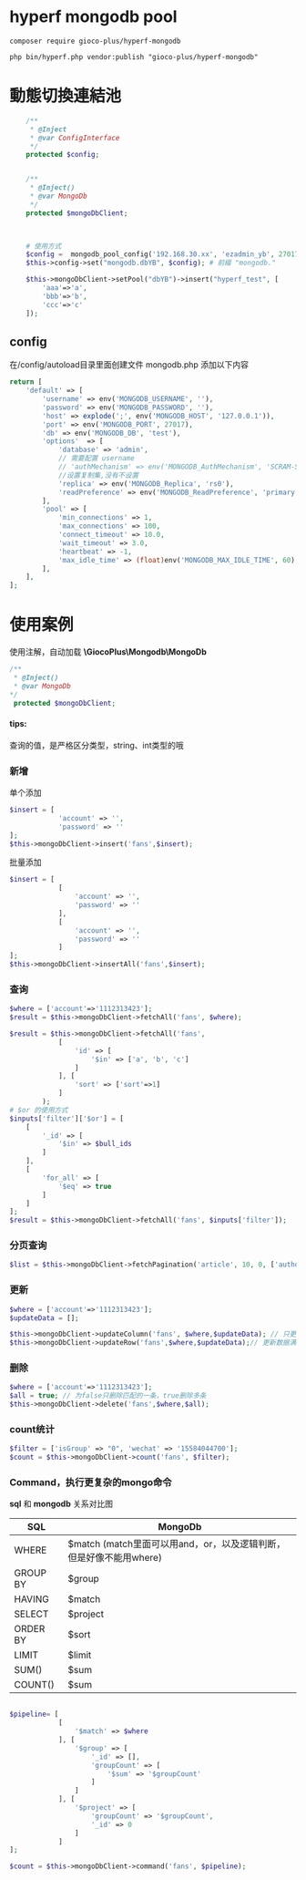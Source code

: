 # hyperf mongodb pool

```
composer require gioco-plus/hyperf-mongodb

php bin/hyperf.php vendor:publish "gioco-plus/hyperf-mongodb" 
```

# 動態切換連結池
```php
    /**
     * @Inject
     * @var ConfigInterface
     */
    protected $config;


    /**
     * @Inject()
     * @var MongoDb
     */
    protected $mongoDbClient;


    
    # 使用方式
    $config =  mongodb_pool_config('192.168.30.xx', 'ezadmin_yb', 27017, 'beta-db'); # 建立連結資訊
    $this->config->set("mongodb.dbYB", $config); # 前綴 "mongodb."

    $this->mongoDbClient->setPool("dbYB")->insert("hyperf_test", [
        'aaa'=>'a',
        'bbb'=>'b',
        'ccc'=>'c'
    ]);

```

## config 
在/config/autoload目录里面创建文件 mongodb.php
添加以下内容
```php
return [
    'default' => [
        'username' => env('MONGODB_USERNAME', ''),
        'password' => env('MONGODB_PASSWORD', ''),
        'host' => explode(';', env('MONGODB_HOST', '127.0.0.1')),
        'port' => env('MONGODB_PORT', 27017),
        'db' => env('MONGODB_DB', 'test'),
        'options'  => [
            'database' => 'admin',
            // 需要配置 username
            // 'authMechanism' => env('MONGODB_AuthMechanism', 'SCRAM-SHA-256'), 
            //设置复制集,没有不设置
            'replica' => env('MONGODB_Replica', 'rs0'),
            'readPreference' => env('MONGODB_ReadPreference', 'primary'),
        ],
        'pool' => [
            'min_connections' => 1,
            'max_connections' => 100,
            'connect_timeout' => 10.0,
            'wait_timeout' => 3.0,
            'heartbeat' => -1,
            'max_idle_time' => (float)env('MONGODB_MAX_IDLE_TIME', 60),
        ],
    ],
];
```


# 使用案例

使用注解，自动加载 
**\GiocoPlus\Mongodb\MongoDb** 
```php
/**
 * @Inject()
 * @var MongoDb
*/
 protected $mongoDbClient;
```

#### **tips:** 
查询的值，是严格区分类型，string、int类型的哦

### 新增

单个添加
```php
$insert = [
            'account' => '',
            'password' => ''
];
$this->mongoDbClient->insert('fans',$insert);
```

批量添加
```php
$insert = [
            [
                'account' => '',
                'password' => ''
            ],
            [
                'account' => '',
                'password' => ''
            ]
];
$this->mongoDbClient->insertAll('fans',$insert);
```

### 查询

```php
$where = ['account'=>'1112313423'];
$result = $this->mongoDbClient->fetchAll('fans', $where);
```

```php
$result = $this->mongoDbClient->fetchAll('fans',
            [
                'id' => [
                    '$in' => ['a', 'b', 'c']
                ]
            ], [
                'sort' => ['sort'=>1]
            ]
        );
# $or 的使用方式
$inputs['filter']['$or'] = [
    [
        '_id' => [
            '$in' => $bull_ids
        ]
    ],
    [
        'for_all' => [
            '$eq' => true
        ]
    ]
];
$result = $this->mongoDbClient->fetchAll('fans', $inputs['filter']);
```

### 分页查询
```php
$list = $this->mongoDbClient->fetchPagination('article', 10, 0, ['author' => $author]);
```

### 更新
```php
$where = ['account'=>'1112313423'];
$updateData = [];

$this->mongoDbClient->updateColumn('fans', $where,$updateData); // 只更新数据满足$where的行的列信息中在$newObject中出现过的字段
$this->mongoDbClient->updateRow('fans',$where,$updateData);// 更新数据满足$where的行的信息成$newObject
```
### 删除

```php
$where = ['account'=>'1112313423'];
$all = true; // 为false只删除匹配的一条，true删除多条
$this->mongoDbClient->delete('fans',$where,$all);
```

### count统计

```php
$filter = ['isGroup' => "0", 'wechat' => '15584044700'];
$count = $this->mongoDbClient->count('fans', $filter);
```



### Command，执行更复杂的mongo命令

**sql** 和 **mongodb** 关系对比图

|   SQL  | MongoDb |
| --- | --- |
|   WHERE  |  $match (match里面可以用and，or，以及逻辑判断，但是好像不能用where)  |
|   GROUP BY  | $group  |
|   HAVING  |  $match |
|   SELECT  |  $project  |
|   ORDER BY  |  $sort |
|   LIMIT  |  $limit |
|   SUM()  |  $sum |
|   COUNT()  |  $sum |

```php

$pipeline= [
            [
                '$match' => $where
            ], [
                '$group' => [
                    '_id' => [],
                    'groupCount' => [
                        '$sum' => '$groupCount'
                    ]
                ]
            ], [
                '$project' => [
                    'groupCount' => '$groupCount',
                    '_id' => 0
                ]
            ]
];

$count = $this->mongoDbClient->command('fans', $pipeline);
```